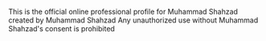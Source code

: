This is the official online professional profile for Muhammad Shahzad created by Muhammad Shahzad
Any unauthorized use without Muhammad Shahzad's consent is prohibited
